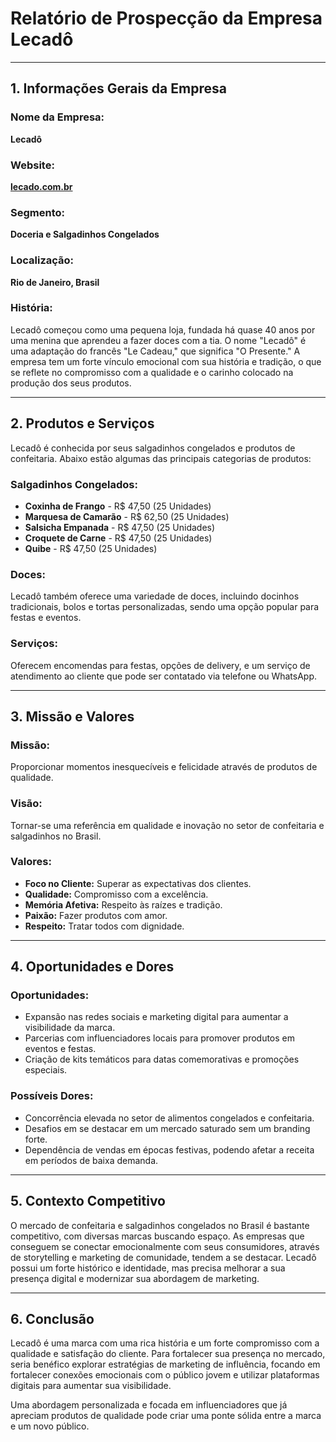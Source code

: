 # Relatório de Prospecção da Empresa Lecadô

---

## 1. Informações Gerais da Empresa

### Nome da Empresa:
**Lecadô**

### Website:
**[lecado.com.br](http://www.lecado.com.br)**

### Segmento:
**Doceria e Salgadinhos Congelados**

### Localização:
**Rio de Janeiro, Brasil**

### História:
Lecadô começou como uma pequena loja, fundada há quase 40 anos por uma menina que aprendeu a fazer doces com a tia. O nome "Lecadô" é uma adaptação do francês "Le Cadeau," que significa "O Presente." A empresa tem um forte vínculo emocional com sua história e tradição, o que se reflete no compromisso com a qualidade e o carinho colocado na produção dos seus produtos.

---

## 2. Produtos e Serviços

Lecadô é conhecida por seus salgadinhos congelados e produtos de confeitaria. Abaixo estão algumas das principais categorias de produtos:

### Salgadinhos Congelados:
- **Coxinha de Frango** - R$ 47,50 (25 Unidades)
- **Marquesa de Camarão** - R$ 62,50 (25 Unidades)
- **Salsicha Empanada** - R$ 47,50 (25 Unidades)
- **Croquete de Carne** - R$ 47,50 (25 Unidades)
- **Quibe** - R$ 47,50 (25 Unidades)

### Doces:
Lecadô também oferece uma variedade de doces, incluindo docinhos tradicionais, bolos e tortas personalizadas, sendo uma opção popular para festas e eventos.

### Serviços:
Oferecem encomendas para festas, opções de delivery, e um serviço de atendimento ao cliente que pode ser contatado via telefone ou WhatsApp.

---

## 3. Missão e Valores

### Missão:
Proporcionar momentos inesquecíveis e felicidade através de produtos de qualidade.

### Visão:
Tornar-se uma referência em qualidade e inovação no setor de confeitaria e salgadinhos no Brasil.

### Valores:
- **Foco no Cliente:** Superar as expectativas dos clientes.
- **Qualidade:** Compromisso com a excelência.
- **Memória Afetiva:** Respeito às raízes e tradição.
- **Paixão:** Fazer produtos com amor.
- **Respeito:** Tratar todos com dignidade.

---

## 4. Oportunidades e Dores

### Oportunidades:
- Expansão nas redes sociais e marketing digital para aumentar a visibilidade da marca.
- Parcerias com influenciadores locais para promover produtos em eventos e festas.
- Criação de kits temáticos para datas comemorativas e promoções especiais.

### Possíveis Dores:
- Concorrência elevada no setor de alimentos congelados e confeitaria.
- Desafios em se destacar em um mercado saturado sem um branding forte.
- Dependência de vendas em épocas festivas, podendo afetar a receita em períodos de baixa demanda.

---

## 5. Contexto Competitivo

O mercado de confeitaria e salgadinhos congelados no Brasil é bastante competitivo, com diversas marcas buscando espaço. As empresas que conseguem se conectar emocionalmente com seus consumidores, através de storytelling e marketing de comunidade, tendem a se destacar. Lecadô possui um forte histórico e identidade, mas precisa melhorar a sua presença digital e modernizar sua abordagem de marketing.

---

## 6. Conclusão

Lecadô é uma marca com uma rica história e um forte compromisso com a qualidade e satisfação do cliente. Para fortalecer sua presença no mercado, seria benéfico explorar estratégias de marketing de influência, focando em fortalecer conexões emocionais com o público jovem e utilizar plataformas digitais para aumentar sua visibilidade. 

Uma abordagem personalizada e focada em influenciadores que já apreciam produtos de qualidade pode criar uma ponte sólida entre a marca e um novo público.